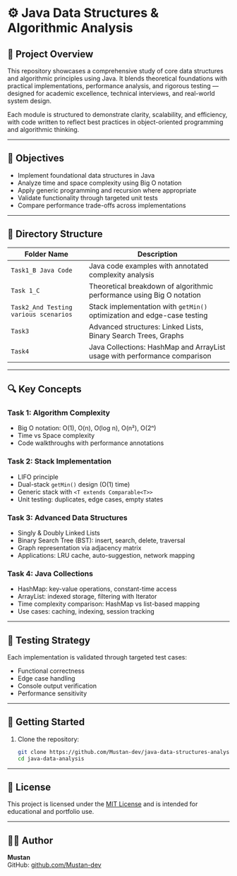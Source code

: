# ⚙️ Java Data Structures & Algorithmic Analysis

## 📘 Project Overview

This repository showcases a comprehensive study of core data structures and algorithmic principles using Java. It blends theoretical foundations with practical implementations, performance analysis, and rigorous testing — designed for academic excellence, technical interviews, and real-world system design.

Each module is structured to demonstrate clarity, scalability, and efficiency, with code written to reflect best practices in object-oriented programming and algorithmic thinking.

---

## 🧠 Objectives

- Implement foundational data structures in Java
- Analyze time and space complexity using Big O notation
- Apply generic programming and recursion where appropriate
- Validate functionality through targeted unit tests
- Compare performance trade-offs across implementations

---

## 📁 Directory Structure

| Folder Name                          | Description                                                                 |
|--------------------------------------|-----------------------------------------------------------------------------|
| `Task1_B Java Code`                  | Java code examples with annotated complexity analysis                       |
| `Task 1_C`                           | Theoretical breakdown of algorithmic performance using Big O notation       |
| `Task2_And Testing various scenarios`| Stack implementation with `getMin()` optimization and edge-case testing     |
| `Task3`                              | Advanced structures: Linked Lists, Binary Search Trees, Graphs              |
| `Task4`                              | Java Collections: HashMap and ArrayList usage with performance comparison   |

---

## 🔍 Key Concepts

### Task 1: Algorithm Complexity
- Big O notation: O(1), O(n), O(log n), O(n²), O(2ⁿ)
- Time vs Space complexity
- Code walkthroughs with performance annotations

### Task 2: Stack Implementation
- LIFO principle
- Dual-stack `getMin()` design (O(1) time)
- Generic stack with `<T extends Comparable<T>>`
- Unit testing: duplicates, edge cases, empty states

### Task 3: Advanced Data Structures
- Singly & Doubly Linked Lists
- Binary Search Tree (BST): insert, search, delete, traversal
- Graph representation via adjacency matrix
- Applications: LRU cache, auto-suggestion, network mapping

### Task 4: Java Collections
- HashMap: key-value operations, constant-time access
- ArrayList: indexed storage, filtering with Iterator
- Time complexity comparison: HashMap vs list-based mapping
- Use cases: caching, indexing, session tracking

---

## 🧪 Testing Strategy

Each implementation is validated through targeted test cases:
- Functional correctness
- Edge case handling
- Console output verification
- Performance sensitivity

---

## 🚀 Getting Started

1. Clone the repository:
   ```bash
   git clone https://github.com/Mustan-dev/java-data-structures-analysis
   cd java-data-analysis 
   ```
---

## 📖 License

This project is licensed under the [MIT License](LICENSE) and is intended for educational and portfolio use.

---

## 👨‍💻 Author

**Mustan**   
GitHub: [github.com/Mustan-dev](https://github.com/Mustan-dev)  
